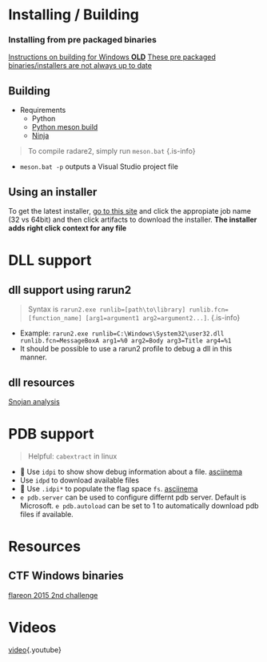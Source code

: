 <!-- TITLE: Windows reversing-->

# Installing / Building
### Installing from pre packaged binaries
[Instructions on building for Windows **OLD**](https://github.com/radare/radare2/blob/master/doc/windows.md)
[These pre packaged binaries/installers are not always up to date](http://radare.mikelloc.com/get/)
## Building
- Requirements
	- Python
	- [Python meson build](https://github.com/mesonbuild/meson)
	- [Ninja](https://ninja-build.org/)

> To compile radare2, simply run `meson.bat` {.is-info}
- `meson.bat -p` outputs a Visual Studio project file

## Using an installer
To get the latest installer, [go to this site](https://ci.appveyor.com/project/radare/radare2-shvdd) and click the appropiate job name (32 vs 64bit) and then click artifacts to download the installer. **The installer adds right click context for any file**

# DLL support
## dll support using rarun2
> Syntax is `rarun2.exe runlib=[path\to\library] runlib.fcn=[function_name] [arg1=argument1 arg2=argument2...]`. {.is-info}
- Example: `rarun2.exe runlib=C:\Windows\System32\user32.dll runlib.fcn=MessageBoxA arg1=%0 arg2=Body arg3=Title arg4=%1`
- It should be possible to use a rarun2 profile to debug a dll in this manner. 

## dll resources
[Snojan analysis](https://medium.com/@jacob16682/snojan-analysis-bb3982fb1bb9)

# PDB support
> Helpful: `cabextract` in linux

- 🚀 Use `idpi` to show show debug information about a file. [asciinema](https://asciinema.org/a/BOQUwqIJO497zhFDY037uNf6W)
- Use `idpd` to download available files
- 🚀 Use `.idpi*` to populate the flag space `fs`. [asciinema](https://asciinema.org/a/mBKmRaszDXe8C55as7Oo2cVVf)
- `e pdb.server` can be used to configure differnt pdb server. Default is Microsoft. `e pdb.autoload` can be set to 1 to automatically download pdb files if available. 

# Resources
## CTF Windows binaries
[flareon 2015 2nd challenge](https://fevral.github.io/2017/08/13/flareon2015-2.html)
# Videos
[video](https://www.youtube.com/watch?v=2gcqLDGnKMc){.youtube}

<p hidden>idp idpd idpi</p>